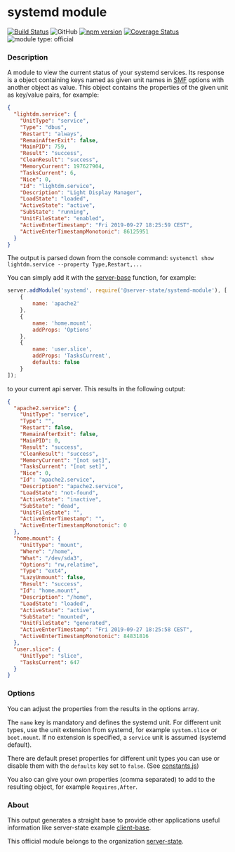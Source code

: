 # systemd module

[![Build Status](https://travis-ci.com/server-state/systemd-module.svg?branch=master)](https://travis-ci.com/server-state/systemd-module)
![GitHub](https://img.shields.io/github/license/server-state/systemd-module)
[![npm version](https://badge.fury.io/js/%40server-state%2Fsystemd-module.svg)](https://badge.fury.io/js/%40server-state%2Fsystemd-module)
[![Coverage Status](https://coveralls.io/repos/github/server-state/systemd-module/badge.svg?branch=master)](https://coveralls.io/github/server-state/systemd-module?branch=master)
![module type: official](https://img.shields.io/badge/module%20type-official-%23015ba0)

### Description

A module to view the current status of your systemd services. Its response is a object containing keys named as given unit names in [SMF](https://github.com/server-state/specs/blob/master/terminology/server-module-function.md) options with another object as value.
This object contains the properties of the given unit as key/value pairs, for example:
```json
{
  "lightdm.service": {
    "UnitType": "service",
    "Type": "dbus",
    "Restart": "always",
    "RemainAfterExit": false,
    "MainPID": 759,
    "Result": "success",
    "CleanResult": "success",
    "MemoryCurrent": 197627904,
    "TasksCurrent": 6,
    "Nice": 0,
    "Id": "lightdm.service",
    "Description": "Light Display Manager",
    "LoadState": "loaded",
    "ActiveState": "active",
    "SubState": "running",
    "UnitFileState": "enabled",
    "ActiveEnterTimestamp": "Fri 2019-09-27 18:25:59 CEST",
    "ActiveEnterTimestampMonotonic": 86125951
  }
}
```
The output is parsed down from the console command: `systemctl show lightdm.service --property Type,Restart,...`

You can simply add it with the [server-base](https://github.com/server-state/server-base) function, for example:
```js
server.addModule('systemd', require('@server-state/systemd-module'), [
    {
        name: 'apache2'
    },
    {
        name: 'home.mount',
        addProps: 'Options'
    },
    {
        name: 'user.slice',
        addProps: 'TasksCurrent',
        defaults: false
    }
]);
```
to your current api server.
This results in the following output:
```json
{
  "apache2.service": {
    "UnitType": "service",
    "Type": "",
    "Restart": false,
    "RemainAfterExit": false,
    "MainPID": 0,
    "Result": "success",
    "CleanResult": "success",
    "MemoryCurrent": "[not set]",
    "TasksCurrent": "[not set]",
    "Nice": 0,
    "Id": "apache2.service",
    "Description": "apache2.service",
    "LoadState": "not-found",
    "ActiveState": "inactive",
    "SubState": "dead",
    "UnitFileState": "",
    "ActiveEnterTimestamp": "",
    "ActiveEnterTimestampMonotonic": 0
  },
  "home.mount": {
    "UnitType": "mount",
    "Where": "/home",
    "What": "/dev/sda3",
    "Options": "rw,relatime",
    "Type": "ext4",
    "LazyUnmount": false,
    "Result": "success",
    "Id": "home.mount",
    "Description": "/home",
    "LoadState": "loaded",
    "ActiveState": "active",
    "SubState": "mounted",
    "UnitFileState": "generated",
    "ActiveEnterTimestamp": "Fri 2019-09-27 18:25:58 CEST",
    "ActiveEnterTimestampMonotonic": 84831816
  },
  "user.slice": {
    "UnitType": "slice",
    "TasksCurrent": 647
  }
}
```

### Options

You can adjust the properties from the results in the options array.

The `name` key is mandatory and defines the systemd unit. 
For different unit types, use the unit extension from systemd, for example `system.slice` or `boot.mount`.
If no extension is specified, a `service` unit is assumed (systemd default).

There are default preset properties for different unit types you can use or disable them with the `defaults` key set to `false`.
(See [constants.js](https://github.com/server-state/systemd-module/blob/master/src/constants.js))

You also can give your own properties (comma separated) to add to the resulting object, for example `Requires,After`.

### About

This output generates a straight base to provide other applications useful information like server-state example [client-base](https://github.com/server-state/client-base).

This official module belongs to the organization [server-state](https://github.com/server-state).
